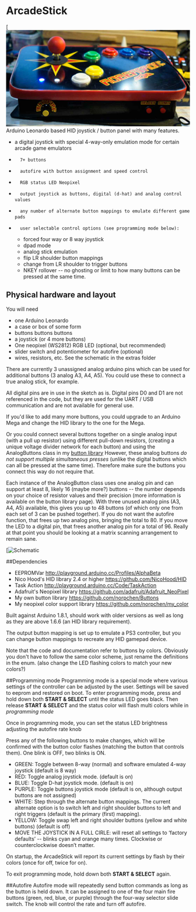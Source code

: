 # ArcadeStick
[![ArcadeStick Finished Photo](https://github.com/norpchen/ArcadeStick/blob/master/Extras/photo%20of%20finished%20ArcadeStick.jpg)
Arduino Leonardo based HID joystick / button panel with many features.
*	a digital joystick with special 4-way-only emulation mode for certain arcade game emulators
*		7+ buttons
*		autofire with button assignment and speed control
*		RGB status LED Neopixel
*		output joystick as buttons, digital (d-hat) and analog control values 
*		any number of alternate button mappings to emulate different game pads
*		user selectable control options (see programming mode below):
	* forced four way or 8 way joystick	
	* dpad mode
	* analog stick emulation
	* flip LR shoulder button mappings
	* change from LR shoulder to trigger buttons
	* NKEY rollover -- no ghosting or limit to how many buttons can be pressed at the same time.

## Physical hardware and layout
You will need 
* one Arduino Leonardo 
* a case or box of some form
* buttons buttons buttons
* a joystick (or 4 more buttons)
* One neopixel (WS2812) RGB LED (optional, but recommended)
* slider switch and potentiometer for autofire (optional)
* wires, resistors, etc. See the schematic in the extras folder

There are currently 3 unassigned analog arduino pins which can be used for additional buttons (3 analog A3, A4, A5).  You could use these to connect a true analog stick, for example. 

All digital pins are in use in the sketch as is. Digital pins D0 and D1 are not referenced in the code, but they are used for the UART / USB communication and are not available for general use.

If you'd like to add many more buttons, you could upgrade to an Arduino Mega and change the HID library to the one for the Mega.  

Or you could connect several buttons together on a single analog input (with a pull up resistor) using different pull-down resistors, (creating a unique voltage divider network for each button) and using the AnalogButtons class in my [button library](https://github.com/norpchen/Buttons)  However, these analog buttons _do not support multiple simultaneous presses_ (unlike the digital buttons which can all be pressed at the same time).  Therefore make sure the buttons you connect this way do not require that.  

Each instance of the AnalogButton class uses one analog pin and can support at least 8, likely 16 (maybe more?) buttons -- the number depends on your choice of resistor values and their precision (more information is available on the button library page).  With three unused analog pins (A3, A4, A5) available, this gives you up to 48 buttons (of which only one from each set of 3 can be pushed together).  If you do not want the autofire function, that frees up two analog pins, bringing the total to 80. If you move the LED to a digital pin, that frees another analog pin for a total of 96. Really at that point you should be looking at a matrix scanning arrangement to remain sane.


[![Schematic](https://github.com/norpchen/ArcadeStick/blob/master/Extras/schematic.png)


##Dependencies
* 	EEPROMVar http://playground.arduino.cc/Profiles/AlphaBeta 
* 	Nico Hood's HID library 2.4 or higher https://github.com/NicoHood/HID
* 	Task Action http://playground.arduino.cc/Code/TaskAction
*	Adafruit's Neopixel library https://github.com/adafruit/Adafruit_NeoPixel
*	My own button library https://github.com/norpchen/Buttons
*	My neopixel color support library https://github.com/norpchen/my_color

Built against Arduino 1.8.1, should work with older versions as well as long as they are above 1.6.6 (an HID library requirement). 

The output button mapping is set up to emulate a PS3 controller, but you can change button mappings to recreate any HID gamepad device.

Note that the code and documentation refer to buttons by colors. Obviously you don't have to follow the same color scheme, just rename the definitions in the enum. (also change the LED flashing colors to match your new colors?)

##Programming mode
Programming mode is a special mode where various settings of the controller can be adjusted by the user. Settings will be saved to eeprom and restored on boot.
To enter programming mode, press and hold down both **START & SELECT** until the status LED goes black. Then release **START & SELECT** and the status color will flash multi colors while in _programming mode_ 

Once in programming mode, you can set the status LED brightness adjusting the autofire rate knob

Press any of the following buttons to make changes, which will be confirmed with the button color flashes (matching the button that controls them).  One blink is OFF, two blinks is ON.
*	GREEN:  Toggle between 8-way (normal) and software emulated 4-way joystick (default is 8 way)
*	RED: 	Toggle analog joystick mode.  (default is on)
*	BLUE: 	Toggle D-hat joystick mode.  (default is on)
*	PURPLE: Toggle buttons joystick mode (default is on, although output buttons are not assigned)
*	WHITE: Step through the alternate button mappings.  The current alternate option is to switch left and right shoulder buttons to left and right triggers (default is the primary (first) mapping). 
*	YELLOW: Toggle swap left and right shoulder buttons (yellow and white buttons) (default is off) 
*	MOVE THE JOYSTICK IN A FULL CIRLE: will reset all settings to ‘factory defaults’  -- blinks cyan and orange many times.  Clockwise or counterclockwise doesn’t matter.

On startup, the ArcadeStick will report its current settings by flash by their colors (once for off, twice for on).

To exit programming mode, hold down both **START & SELECT** again.

##Autofire
Autofire mode will repeatedly send button commands as long as the button is held down. It can be assigned to one of the four main fire buttons (green, red, blue, or purple) through the four-way selector slide switch.  The knob will control the rate and turn off autofire.
